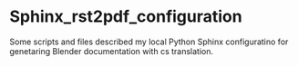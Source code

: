 # Sphinx_rst2pdf_configuration
Some scripts and files described my local Python Sphinx configuratino for genetaring Blender documentation with cs translation.
